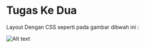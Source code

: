 # Tugas Ke Dua 
Layout Dengan CSS seperti pada gambar dibwah ini :

![Alt text](https://raw.githubusercontent.com/PW-TI/Tugas-2/main/img/hasil.jpg?raw=true "Halaman Utama")
